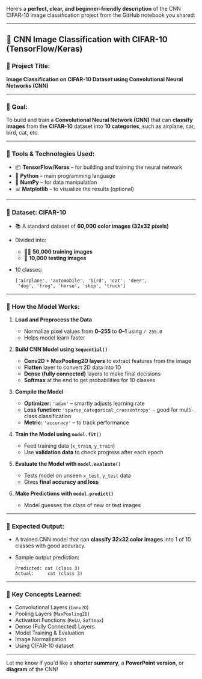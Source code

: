 Here’s a **perfect, clear, and beginner-friendly description** of the CNN CIFAR-10 image classification project from the GitHub notebook you shared:

---

## 🧠 CNN Image Classification with CIFAR-10 (TensorFlow/Keras)

### 🔸 **Project Title:**

**Image Classification on CIFAR-10 Dataset using Convolutional Neural Networks (CNN)**

---

### 🔸 **Goal:**

To build and train a **Convolutional Neural Network (CNN)** that can **classify images** from the **CIFAR-10** dataset into **10 categories**, such as airplane, car, bird, cat, etc.

---

### 🔸 **Tools & Technologies Used:**

* 📦 **TensorFlow/Keras** – for building and training the neural network
* 🐍 **Python** – main programming language
* 🧪 **NumPy** – for data manipulation
* 📊 **Matplotlib** – to visualize the results (optional)

---

### 🔸 **Dataset: CIFAR-10**

* 📚 A standard dataset of **60,000 color images (32x32 pixels)**
* Divided into:

  * 🏋️‍♂️ **50,000 training images**
  * 🧪 **10,000 testing images**
* 10 classes:

  ```
  ['airplane', 'automobile', 'bird', 'cat', 'deer', 
   'dog', 'frog', 'horse', 'ship', 'truck']
  ```

---

### 🔸 **How the Model Works:**

1. **Load and Preprocess the Data**

   * Normalize pixel values from **0–255** to **0–1** using `/ 255.0`
   * Helps model learn faster

2. **Build CNN Model using `Sequential()`**

   * **Conv2D + MaxPooling2D layers** to extract features from the image
   * **Flatten** layer to convert 2D data into 1D
   * **Dense (fully connected)** layers to make final decisions
   * **Softmax** at the end to get probabilities for 10 classes

3. **Compile the Model**

   * **Optimizer:** `'adam'` – smartly adjusts learning rate
   * **Loss function:** `'sparse_categorical_crossentropy'` – good for multi-class classification
   * **Metric:** `'accuracy'` – to track performance

4. **Train the Model using `model.fit()`**

   * Feed training data (`x_train`, `y_train`)
   * Use **validation data** to check progress after each epoch

5. **Evaluate the Model with `model.evaluate()`**

   * Tests model on unseen `x_test`, `y_test` data
   * Gives **final accuracy and loss**

6. **Make Predictions with `model.predict()`**

   * Model guesses the class of new or test images

---

### 🔸 **Expected Output:**

* A trained CNN model that can **classify 32x32 color images** into 1 of 10 classes with good accuracy.
* Sample output prediction:

  ```
  Predicted: cat (class 3)
  Actual:     cat (class 3)
  ```

---

### 🔸 **Key Concepts Learned:**

* Convolutional Layers (`Conv2D`)
* Pooling Layers (`MaxPooling2D`)
* Activation Functions (`ReLU`, `Softmax`)
* Dense (Fully Connected) Layers
* Model Training & Evaluation
* Image Normalization
* Using CIFAR-10 dataset

---

Let me know if you'd like a **shorter summary**, a **PowerPoint version**, or **diagram** of the CNN!
